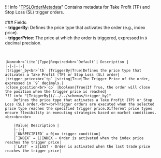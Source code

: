 !!! info "[TPSLOrderMetadata](/../../schemas/tpsl_order_metadata)"
    Contains metadata for Take Profit (TP) and Stop Loss (SL) trigger orders.<br><br>### Fields:<br>- **triggerBy**: Defines the price type that activates the order (e.g., index price).<br>- **triggerPrice**: The price at which the order is triggered, expressed in `9` decimal precision.<br><br><br>

    |Name<br>`Lite`|Type|Required<br>`Default`| Description |
    |-|-|-|-|
    |trigger_by<br>`tb` |TriggerBy|True|Defines the price type that activates a Take Profit (TP) or Stop Loss (SL) order|
    |trigger_price<br>`tp` |string|True|The Trigger Price of the order, expressed in `9` decimals.|
    |close_position<br>`cp` |boolean|True|If True, the order will close the position when the trigger price is reached|
    ??? info "[TriggerBy](/../../schemas/trigger_by)"
        Defines the price type that activates a Take Profit (TP) or Stop Loss (SL) order.<br><br>Trigger orders are executed when the selected price type reaches the specified trigger price.Different price types ensure flexibility in executing strategies based on market conditions.<br><br><br>

        |Value| Description |
        |-|-|
        |`UNSPECIFIED` = 0|no trigger condition|
        |`INDEX` = 1|INDEX - Order is activated when the index price reaches the trigger price|
        |`LAST` = 2|LAST - Order is activated when the last trade price reaches the trigger price|
